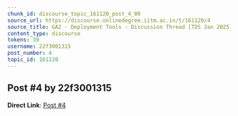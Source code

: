 ```yaml
---
chunk_id: discourse_topic_161120_post_4_00
source_url: https://discourse.onlinedegree.iitm.ac.in/t/161120/4
source_title: GA2 - Deployment Tools - Discussion Thread [TDS Jan 2025]
content_type: discourse
tokens: 39
username: 22f3001315
post_number: 4
topic_id: 161120
---
```


## Post #4 by 22f3001315

**Direct Link**: [Post #4](https://discourse.onlinedegree.iitm.ac.in/t/161120/4)

